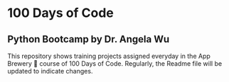 # 100 Days of Code
## Python Bootcamp by Dr. Angela Wu
This repository shows training projects assigned everyday in the App Brewery 🍺 course of 100 Days of Code. Regularly, the Readme file will be updated to indicate changes.
